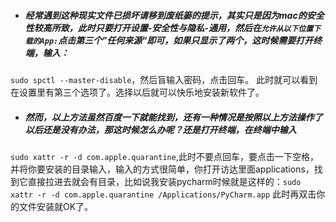 * ##### 经常遇到这种现实文件已损坏请移到废纸篓的提示，其实只是因为mac的安全性较高所致，此时只要打开设置-安全性与隐私-通用，然后在`允许从以下位置下载的App:`点击第三个”任何来源“即可，如果只显示了两个，这时候需要打开终端，输入：
`sudo spctl --master-disable`，然后盲输入密码，点击回车。
此时就可以看到在设置里有第三个选项了。选择以后就可以快乐地安装新软件了。

* ##### 然而，以上方法虽然百度一下就能找到，还有一种情况是按照以上方法操作了以后还是没有办法，那这时候怎么办呢？还是打开终端，在终端中输入
`sudo xattr -r -d com.apple.quarantine`,此时不要点回车，要点击一下空格，并将你要安装的目录输入，输入的方式很简单，你打开访达里面applications，找到它直接拉进去就会有目录，比如说我安装pycharm时候就是这样的：`sudo xattr -r -d com.apple.quarantine /Applications/PyCharm.app`
此时再双击你的文件安装就OK了。
